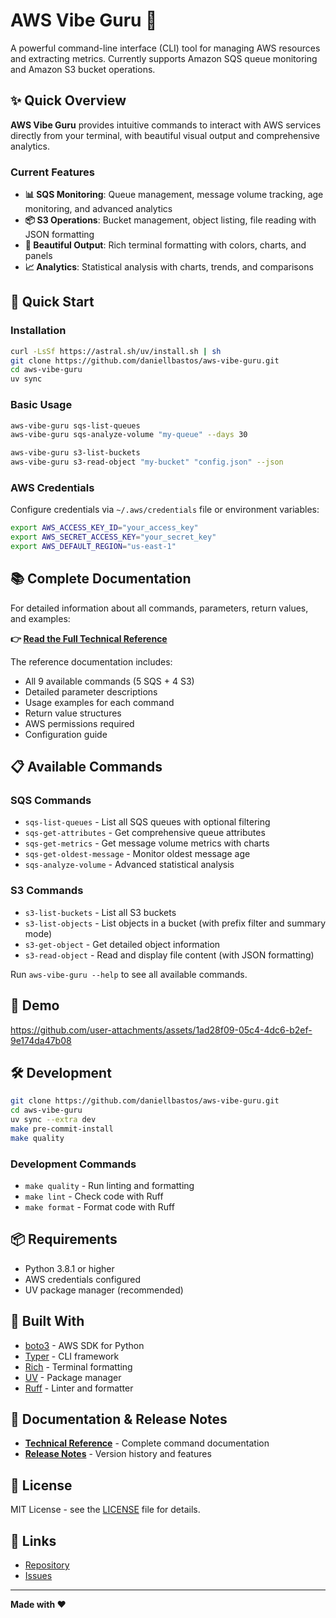 # AWS Vibe Guru 🔧

A powerful command-line interface (CLI) tool for managing AWS resources and extracting metrics. Currently supports Amazon SQS queue monitoring and Amazon S3 bucket operations.

## ✨ Quick Overview

**AWS Vibe Guru** provides intuitive commands to interact with AWS services directly from your terminal, with beautiful visual output and comprehensive analytics.

### Current Features

- **📊 SQS Monitoring**: Queue management, message volume tracking, age monitoring, and advanced analytics
- **📦 S3 Operations**: Bucket management, object listing, file reading with JSON formatting
- **🎨 Beautiful Output**: Rich terminal formatting with colors, charts, and panels
- **📈 Analytics**: Statistical analysis with charts, trends, and comparisons

## 🚀 Quick Start

### Installation

```bash
curl -LsSf https://astral.sh/uv/install.sh | sh
git clone https://github.com/daniellbastos/aws-vibe-guru.git
cd aws-vibe-guru
uv sync
```

### Basic Usage

```bash
aws-vibe-guru sqs-list-queues
aws-vibe-guru sqs-analyze-volume "my-queue" --days 30

aws-vibe-guru s3-list-buckets
aws-vibe-guru s3-read-object "my-bucket" "config.json" --json
```

### AWS Credentials

Configure credentials via `~/.aws/credentials` file or environment variables:

```bash
export AWS_ACCESS_KEY_ID="your_access_key"
export AWS_SECRET_ACCESS_KEY="your_secret_key"
export AWS_DEFAULT_REGION="us-east-1"
```

## 📚 Complete Documentation

For detailed information about all commands, parameters, return values, and examples:

**👉 [Read the Full Technical Reference](docs/REFERENCE.md)**

The reference documentation includes:
- All 9 available commands (5 SQS + 4 S3)
- Detailed parameter descriptions
- Usage examples for each command
- Return value structures
- AWS permissions required
- Configuration guide

## 📋 Available Commands

### SQS Commands
- `sqs-list-queues` - List all SQS queues with optional filtering
- `sqs-get-attributes` - Get comprehensive queue attributes
- `sqs-get-metrics` - Get message volume metrics with charts
- `sqs-get-oldest-message` - Monitor oldest message age
- `sqs-analyze-volume` - Advanced statistical analysis

### S3 Commands
- `s3-list-buckets` - List all S3 buckets
- `s3-list-objects` - List objects in a bucket (with prefix filter and summary mode)
- `s3-get-object` - Get detailed object information
- `s3-read-object` - Read and display file content (with JSON formatting)

Run `aws-vibe-guru --help` to see all available commands.

## 🎥 Demo

https://github.com/user-attachments/assets/1ad28f09-05c4-4dc6-b2ef-9e174da47b08

## 🛠️ Development

```bash
git clone https://github.com/daniellbastos/aws-vibe-guru.git
cd aws-vibe-guru
uv sync --extra dev
make pre-commit-install
make quality
```

### Development Commands
- `make quality` - Run linting and formatting
- `make lint` - Check code with Ruff
- `make format` - Format code with Ruff

## 📦 Requirements

- Python 3.8.1 or higher
- AWS credentials configured
- UV package manager (recommended)

## 🙏 Built With

- [boto3](https://boto3.amazonaws.com/) - AWS SDK for Python
- [Typer](https://typer.tiangolo.com/) - CLI framework
- [Rich](https://rich.readthedocs.io/) - Terminal formatting
- [UV](https://github.com/astral-sh/uv) - Package manager
- [Ruff](https://github.com/astral-sh/ruff) - Linter and formatter

## 📄 Documentation & Release Notes

- **[Technical Reference](docs/REFERENCE.md)** - Complete command documentation
- **[Release Notes](RELEASE_NOTES.md)** - Version history and features

## 📄 License

MIT License - see the [LICENSE](LICENSE) file for details.

## 🔗 Links

- [Repository](https://github.com/daniellbastos/aws-vibe-guru)
- [Issues](https://github.com/daniellbastos/aws-vibe-guru/issues)

---

**Made with ❤️**
